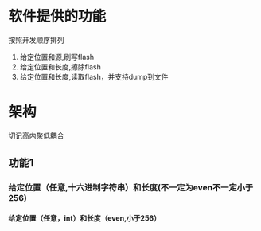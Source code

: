 # 软件提供的功能
按照开发顺序排列
1. 给定位置和源,刷写flash
2. 给定位置和长度,擦除flash
3. 给定位置和长度,读取flash，并支持dump到文件

# 架构
切记高内聚低耦合  
## 功能1  
### 给定位置（任意,十六进制字符串）和长度(不一定为even不一定小于256)
#### 给定位置（任意，int）和长度（even,小于256）
